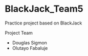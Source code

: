 # BlackJack_Team5
Practice project based on BlackJack

Project Team 
* Douglas Sigmon
* Olutayo Fabaluje
